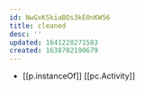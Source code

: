 ```yaml
---
id: NwGxKSkiaBOs3kE0nKW56
title: cleaned
desc: ''
updated: 1641228271583
created: 1638702190679
---
```




- [[p.instanceOf]] [[pc.Activity]]

